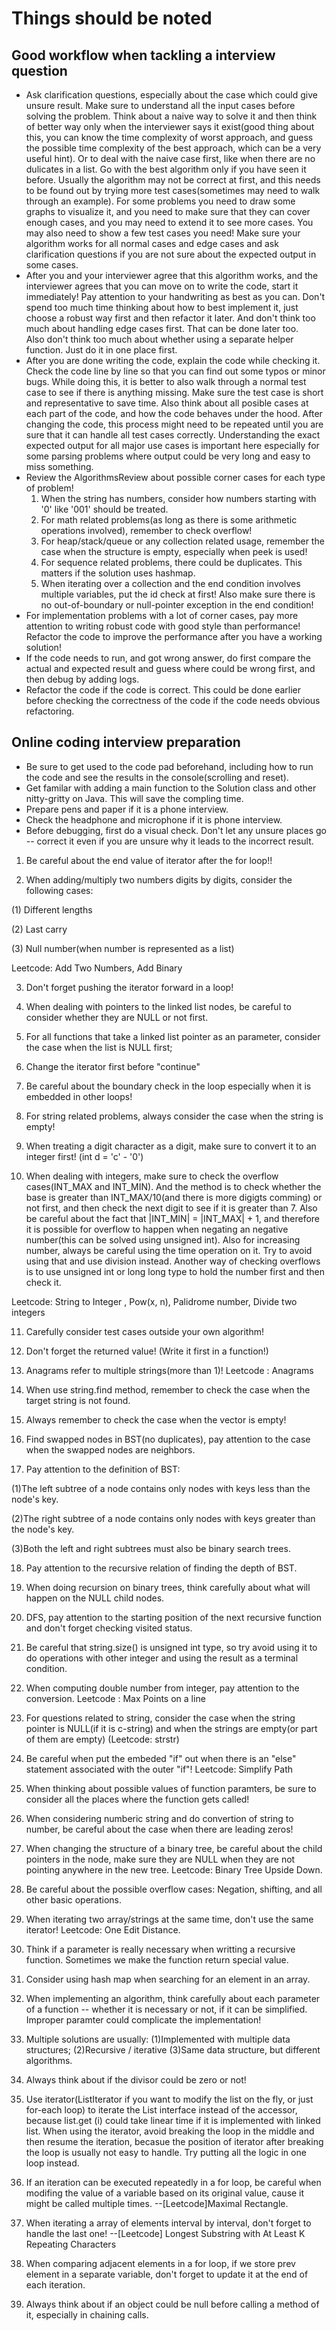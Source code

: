 # Things should be noted

## Good workflow when tackling a interview question
* Ask clarification questions, especially about the case which could give unsure result. Make sure to understand all the input cases before solving the problem. Think about a naive way to solve it and then think of better way only when the interviewer says it exist(good thing about this, you can know the time complexity of worst approach, and guess the possible time complexity of the best approach, which can be a very useful hint). Or to deal with the naive case first, like when there are no dulicates in a list. Go with the best algorithm only if you have seen it before. Usually the algorithm may not be correct at first, and this needs to be found out by trying more test cases(sometimes may need to walk through an example). For some problems you need to draw some graphs to visualize it, and you need to make sure that they can cover enough cases, and you may need to extend it to see more cases. You may also need to show a few test cases you need! Make sure your algorithm works for all normal cases and edge cases and ask clarification questions if you are not sure about the expected output in some cases.
* After you and your interviewer agree that this algorithm works, and the interviewer agrees that you can move on to write the code, start it immediately! Pay attention to your handwriting as best as you can. Don't spend too much time thinking about how to best implement it, just choose a robust way first and then refactor it later. And don't think too much about handling edge cases first. That can be done later too.  
Also don't think too much about whether using a separate helper function. Just do it in one place first.
* After you are done writing the code, explain the code while checking it. Check the code line by line so that you can find out some typos or minor bugs. While doing this, it is better to also walk through a normal test case to see if there is anything missing. Make sure the test case is short and representative to save time. Also think about all posible cases at each part of the code, and how the code behaves under the hood. After changing the code, this process might need to be repeated until you are sure that it can handle all test cases correctly. Understanding the exact expected output for all major use cases is important here especially for some parsing problems where output could be very long and easy to miss something.
* Review the AlgorithmsReview about possible corner cases for each type of problem!
	1. When the string has numbers, consider how numbers starting with '0' like '001' should be treated. 
	2. For math related problems(as long as there is some arithmetic operations involved), remember to check overflow!
	3. For heap/stack/queue or any collection related usage, remember the case when the structure is empty, especially when peek is used!
	4. For sequence related problems, there could be duplicates. This matters if the solution uses hashmap.
  5. When iterating over a collection and the end condition involves multiple variables, put the id check at first! Also make sure there is no out-of-boundary or null-pointer exception in the end condition!
* For implementation problems with a lot of corner cases, pay more attention to writing robust code with good style than performance! Refactor the code to improve the performance after you have a working solution!
* If the code needs to run, and got wrong answer, do first compare the actual and expected result and guess where could be wrong first, and then debug by adding logs.
* Refactor the code if the code is correct. This could be done earlier before checking the correctness of the code if the code needs obvious refactoring.

## Online coding interview preparation
* Be sure to get used to the code pad beforehand, including how to run the code and see the results in the console(scrolling and reset).
* Get familar with adding a main function to the Solution class and other nitty-gritty on Java. This will save the compling time.
* Prepare pens and paper if it is a phone interview.
* Check the headphone and microphone if it is phone interview.
* Before debugging, first do a visual check. Don't let any unsure places go -- correct it even if you are unsure why it leads to the incorrect result.


1. Be careful about the end value of iterator after the for loop!!

2. When adding/multiply two numbers digits by digits, consider the following cases:

(1) Different lengths 

(2) Last carry

(3) Null number(when number is represented as a list)

Leetcode: Add Two Numbers, Add Binary

3. Don't forget pushing the iterator forward in a loop!

4. When dealing with pointers to the linked list nodes, be careful to consider
whether they are NULL or not first.

5. For all functions that take a linked list pointer as an parameter, consider
the case when the list is NULL first;

6. Change the iterator first before "continue"

7. Be careful about the boundary check in the loop especially when it is
embedded in other loops!

8. For string related problems, always consider the case when the string is
empty!

9. When treating a digit character as a digit, make sure to convert it to an
integer first! (int d = 'c' - '0')

10. When dealing with integers, make sure to check the overflow cases(INT_MAX
and INT_MIN). And the method is to check whether the base is greater than
INT_MAX/10(and there is more digigts comming)
or not first, and then check the next digit to see if it is greater
than 7. Also be careful about the fact that |INT_MIN| = |INT_MAX| + 1, and
therefore it is possible for overflow to happen when negating an negative
number(this can be solved using unsigned int). Also for increasing number,
always be careful using the time operation on it. Try to avoid using that 
and use division instead. Another way of checking overflows is to use unsigned
int or long long type to hold the number first and then check it.

Leetcode: String to Integer , Pow(x, n), Palidrome number, Divide two integers

11. Carefully consider test cases outside your own algorithm!

12. Don't forget the returned value! (Write it first in a function!)

13. Anagrams refer to multiple strings(more than 1)! Leetcode : Anagrams

14. When use string.find method, remember to check the case when the target
string is not found.

15. Always remember to check the case when the vector is empty!

16. Find swapped nodes in BST(no duplicates), pay attention to the case when
the swapped nodes are neighbors.

17. Pay attention to the definition of BST:

(1)The left subtree of a node contains only nodes with keys less than the node's
key.

(2)The right subtree of a node contains only nodes with keys greater than the
node's key.

(3)Both the left and right subtrees must also be binary search trees.

18. Pay attention to the recursive relation of finding the depth of BST.

19. When doing recursion on binary trees, think carefully about what will
happen on the NULL child nodes.

20. DFS, pay attention to the starting position of the next recursive function
and don't forget checking visited status.

21. Be careful that string.size() is unsigned int type, so try avoid using it
to do operations with other integer and using the result as a terminal
condition.

22. When computing double number from integer, pay attention to the conversion.
Leetcode : Max Points on a line

23. For questions related to string, consider the case when the string pointer
is NULL(if it is c-string) and when the strings are empty(or part of them are
empty) (Leetcode: strstr)

24. Be careful when put the embeded "if" out when there is an "else" statement
associated with the outer "if"!
Leetcode: Simplify Path

25. When thinking about possible values of function paramters, be sure to
consider all the places where the function gets called!

26. When considering numberic string and do convertion of string to number, be
careful about the case when there are leading zeros!

27. When changing the structure of a binary tree, be careful about the child
pointers in the node, make sure they are NULL when they are not pointing
anywhere in the new tree.
Leetcode: Binary Tree Upside Down.

28. Be careful about the possible overflow cases: Negation, shifting, and all
other basic operations.

29. When iterating two array/strings at the same time, don't use the same
iterator!
Leetcode: One Edit Distance.

30. Think if a parameter is really necessary when writting a recursive function. Sometimes
we make the function return special value. 

31. Consider using hash map when searching for an element in an array.

32. When implementing an algorithm, think carefully about each parameter of a function
-- whether it is necessary or not, if it can be simplified. Improper paramter could
complicate the implementation!

33. Multiple solutions are usually:
(1)Implemented with multiple data structures;
(2)Recursive / iterative
(3)Same data structure, but different algorithms.

34. Always think about if the divisor could be zero or not!

35. Use iterator(ListIterator if you want to modify the list on the fly, or just
for-each loop) to iterate the List interface instead of the accessor, because list.get
(i) could take linear time if it is implemented with linked list. When using the
iterator, avoid breaking the loop in the middle and then resume the iteration, becasue
the position of iterator after breaking the loop is usually not easy to handle.
Try putting all the logic in one loop instead. 

36. If an iteration can be executed repeatedly in a for loop, be careful when modifing
the value of a variable based on its original value, cause it might be called multiple
times. --[Leetcode]Maximal Rectangle.

37. When iterating a array of elements interval by interval, don't forget to handle
the last one! --[Leetcode]  Longest Substring with At Least K Repeating Characters

38. When comparing adjacent elements in a for loop, if we store prev element in a
separate variable, don't forget to update it at the end of each iteration.

39. Always think about if an object could be null before calling a method of it, especially
in chaining calls.
